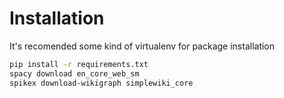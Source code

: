 # Installation

It's recomended some kind of virtualenv for package installation

```sh
pip install -r requirements.txt
spacy download en_core_web_sm
spikex download-wikigraph simplewiki_core
```
